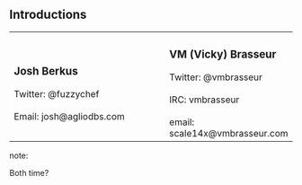 ## Introductions

<table >
  <tr>
    <td width="60%">
      <h3>Josh Berkus</h3>
      Twitter: @fuzzychef<br /><br />
      Email: josh@agliodbs.com
    </td>
    <td>
      <h3>VM (Vicky) Brasseur</h3>
      Twitter: @vmbrasseur<br /><br />
      IRC: vmbrasseur <br /><br />
      email: scale14x@vmbrasseur.com
    </td>
  </tr>
</table>

note:

Both
time?
